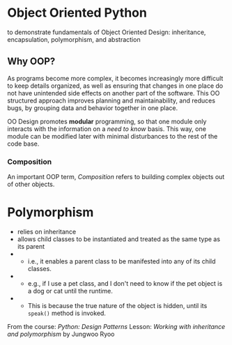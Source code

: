 # Object Oriented Python
to demonstrate fundamentals of Object Oriented Design: inheritance, encapsulation, polymorphism, and abstraction

## Why OOP?
As programs become more complex, it becomes increasingly more difficult to keep details organized,
as well as ensuring that changes in one place do not have unintended side effects on another part of the software.
This OO structured approach improves planning and maintainability, and reduces bugs,
by grouping data and behavior together in one place. 

OO Design promotes **modular** programming, so that one module only interacts with the information on a *need to know* basis.
This way, one module can be modified later with minimal disturbances to the rest of the code base.

### Composition
An important OOP term, *Composition* refers to building complex objects out of other objects.

# Polymorphism
* relies on inheritance
* allows child classes to be instantiated and treated as the same type as its parent
* * i.e., it enables a parent class to be manifested into any of its child classes.
* * e.g., if I use a pet class, and I don't need to know 
if the pet object is a dog or cat until the runtime.
* * This is because the true nature of the object is hidden, until its `speak()` method is invoked.

From the course: *Python: Design Patterns*
Lesson: *Working with inheritance and polymorphism*
by Jungwoo Ryoo